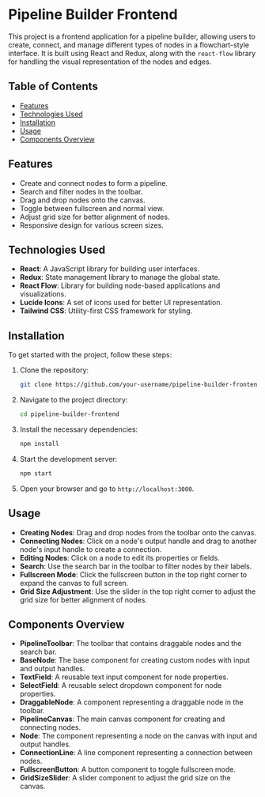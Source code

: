 # Pipeline Builder Frontend

This project is a frontend application for a pipeline builder, allowing users to create, connect, and manage different types of nodes in a flowchart-style interface. It is built using React and Redux, along with the `react-flow` library for handling the visual representation of the nodes and edges.

## Table of Contents

- [Features](#features)
- [Technologies Used](#technologies-used)
- [Installation](#installation)
- [Usage](#usage)
- [Components Overview](#components-overview)

## Features

- Create and connect nodes to form a pipeline.
- Search and filter nodes in the toolbar.
- Drag and drop nodes onto the canvas.
- Toggle between fullscreen and normal view.
- Adjust grid size for better alignment of nodes.
- Responsive design for various screen sizes.

## Technologies Used

- **React**: A JavaScript library for building user interfaces.
- **Redux**: State management library to manage the global state.
- **React Flow**: Library for building node-based applications and visualizations.
- **Lucide Icons**: A set of icons used for better UI representation.
- **Tailwind CSS**: Utility-first CSS framework for styling.

## Installation

To get started with the project, follow these steps:

1. Clone the repository:

   ```bash
   git clone https://github.com/your-username/pipeline-builder-frontend.git
   ```

2. Navigate to the project directory:

   ```bash
   cd pipeline-builder-frontend
   ```

3. Install the necessary dependencies:

   ```bash
   npm install
   ```

4. Start the development server:

   ```bash
   npm start
   ```

5. Open your browser and go to `http://localhost:3000`.

## Usage

- **Creating Nodes**: Drag and drop nodes from the toolbar onto the canvas.
- **Connecting Nodes**: Click on a node's output handle and drag to another node's input handle to create a connection.
- **Editing Nodes**: Click on a node to edit its properties or fields.
- **Search**: Use the search bar in the toolbar to filter nodes by their labels.
- **Fullscreen Mode**: Click the fullscreen button in the top right corner to expand the canvas to full screen.
- **Grid Size Adjustment**: Use the slider in the top right corner to adjust the grid size for better alignment of nodes.

## Components Overview

- **PipelineToolbar**: The toolbar that contains draggable nodes and the search bar.
- **BaseNode**: The base component for creating custom nodes with input and output handles.
- **TextField**: A reusable text input component for node properties.
- **SelectField**: A reusable select dropdown component for node properties.
- **DraggableNode**: A component representing a draggable node in the toolbar.
- **PipelineCanvas**: The main canvas component for creating and connecting nodes.
- **Node**: The component representing a node on the canvas with input and output handles.
- **ConnectionLine**: A line component representing a connection between nodes.
- **FullscreenButton**: A button component to toggle fullscreen mode.
- **GridSizeSlider**: A slider component to adjust the grid size on the canvas.
